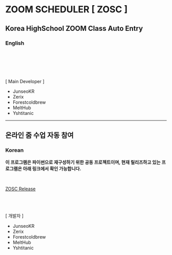 # ZOOM SCHEDULER [ ZOSC ]

## Korea HighSchool ZOOM Class Auto Entry

### English
<br/>
<br/>
<br/>
<br/>
<br/>
[ Main Developer ]<br/>

* JunseoKR<br/>
* Zerix
* Forestcoldbrew
* MeltHub
* Yshtitanic


---------------------------------------

## 온라인 줌 수업 자동 참여

### Korean

**이 프로그램은 파이썬으로 재구성하기 위한 공동 프로젝트이며, 현재 릴리즈하고 있는 프로그램은 아래 링크에서 확인 가능합니다.**

<br/>

[ZOSC Release](https://develop-junseo.tistory.com "Developer Page")

<br/>
<br/>
<br/>
[ 개발자 ]<br/>

* JunseoKR<br/>
* Zerix
* Forestcoldbrew
* MeltHub
* Yshtitanic
